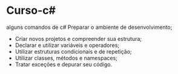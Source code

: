 # Curso-c#
alguns comandos de c#
Preparar o ambiente de desenvolvimento; 
- Criar novos projetos e compreender sua estrutura;
- Declarar e utilizar variáveis e operadores;
- Utilizar estruturas condicionais e de repetição;
- Utilizar classes, métodos e namespaces;
- Tratar exceções e depurar seu código.
